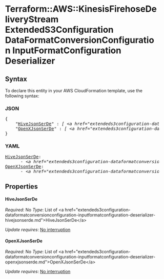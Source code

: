 # Terraform::AWS::KinesisFirehoseDeliveryStream ExtendedS3Configuration DataFormatConversionConfiguration InputFormatConfiguration Deserializer

## Syntax

To declare this entity in your AWS CloudFormation template, use the following syntax:

### JSON

<pre>
{
    "<a href="#hivejsonserde" title="HiveJsonSerDe">HiveJsonSerDe</a>" : <i>[ &lt;a href=&#34;extendeds3configuration-dataformatconversionconfiguration-inputformatconfiguration-deserializer-hivejsonserde.md&#34;&gt;HiveJsonSerDe&lt;/a&gt;, ... ]</i>,
    "<a href="#openxjsonserde" title="OpenXJsonSerDe">OpenXJsonSerDe</a>" : <i>[ &lt;a href=&#34;extendeds3configuration-dataformatconversionconfiguration-inputformatconfiguration-deserializer-openxjsonserde.md&#34;&gt;OpenXJsonSerDe&lt;/a&gt;, ... ]</i>
}
</pre>

### YAML

<pre>
<a href="#hivejsonserde" title="HiveJsonSerDe">HiveJsonSerDe</a>: <i>
      - &lt;a href=&#34;extendeds3configuration-dataformatconversionconfiguration-inputformatconfiguration-deserializer-hivejsonserde.md&#34;&gt;HiveJsonSerDe&lt;/a&gt;</i>
<a href="#openxjsonserde" title="OpenXJsonSerDe">OpenXJsonSerDe</a>: <i>
      - &lt;a href=&#34;extendeds3configuration-dataformatconversionconfiguration-inputformatconfiguration-deserializer-openxjsonserde.md&#34;&gt;OpenXJsonSerDe&lt;/a&gt;</i>
</pre>

## Properties

#### HiveJsonSerDe

_Required_: No
_Type_: List of &lt;a href=&#34;extendeds3configuration-dataformatconversionconfiguration-inputformatconfiguration-deserializer-hivejsonserde.md&#34;&gt;HiveJsonSerDe&lt;/a&gt;

_Update requires_: [No interruption](https://docs.aws.amazon.com/AWSCloudFormation/latest/UserGuide/using-cfn-updating-stacks-update-behaviors.html#update-no-interrupt)

#### OpenXJsonSerDe

_Required_: No
_Type_: List of &lt;a href=&#34;extendeds3configuration-dataformatconversionconfiguration-inputformatconfiguration-deserializer-openxjsonserde.md&#34;&gt;OpenXJsonSerDe&lt;/a&gt;

_Update requires_: [No interruption](https://docs.aws.amazon.com/AWSCloudFormation/latest/UserGuide/using-cfn-updating-stacks-update-behaviors.html#update-no-interrupt)

